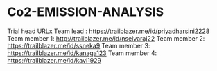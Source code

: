 # Co2-EMISSION-ANALYSIS
Trial head URLx
Team lead    : https://trailblazer.me/id/priyadharsini2228
Team member 1: http://trailblazer.me/id/nselvaraj22
Team member 2: https://trailblazer.me/id/ssneka9
Team member 3: https://trailblazer.me/id/kanaga123
Team member 4: https://trailblazer.me/id/kavi1929
